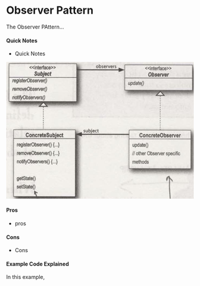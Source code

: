 # Observer Pattern

The Observer PAttern... 


#### Quick Notes
* Quick Notes

![strategy pattern](images/observer.JPG)

#### Pros
* pros


#### Cons
* Cons


#### Example Code Explained
In this example,
